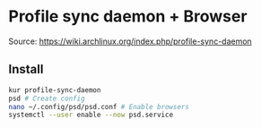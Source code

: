 # Profile sync daemon + Browser

Source: <https://wiki.archlinux.org/index.php/profile-sync-daemon>

## Install

```sh
kur profile-sync-daemon
psd # Create config
nano ~/.config/psd/psd.conf # Enable browsers
systemctl --user enable --now psd.service
```